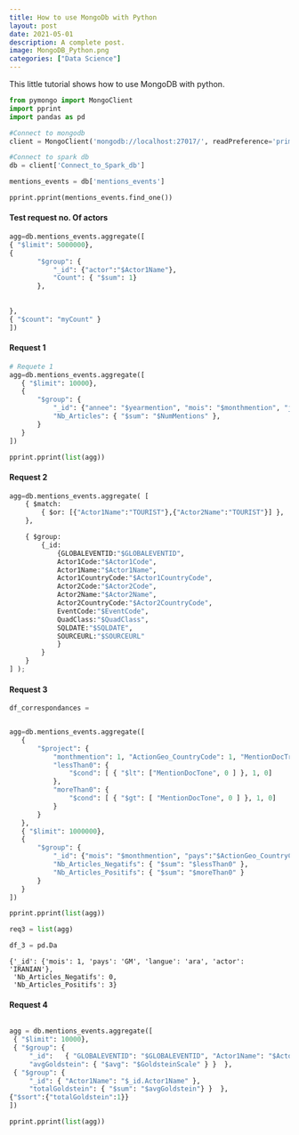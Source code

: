```yaml
---
title: How to use MongoDb with Python
layout: post
date: 2021-05-01
description: A complete post.
image: MongoDB_Python.png
categories: ["Data Science"]
---
```


This little tutorial shows how to use MongoDB with python.

```python
from pymongo import MongoClient
import pprint
import pandas as pd
```


```python
#Connect to mongodb
client = MongoClient('mongodb://localhost:27017/', readPreference='primaryPreferred')
```


```python
#Connect to spark db
db = client['Connect_to_Spark_db']
```


```python
mentions_events = db['mentions_events']
```


```python
pprint.pprint(mentions_events.find_one())
```

#### Test request no. Of actors


```python
agg=db.mentions_events.aggregate([ 
{ "$limit": 5000000},
{
       "$group": {
           "_id": {"actor":"$Actor1Name"},
           "Count": { "$sum": 1}
       },
     
    
},
{ "$count": "myCount" }
])
```

#### Request 1


```python
# Requete 1
agg=db.mentions_events.aggregate([
   { "$limit": 10000},
   {
       "$group": {
           "_id": {"annee": "$yearmention", "mois": "$monthmention", "jour": "$daymonthevent", "pays":"$ActionGeo_CountryCode", "langue":"$MentionDocTranslationInfo"},
           "Nb_Articles": { "$sum": "$NumMentions" },
       }
   }
])
```


```python
pprint.pprint(list(agg))
```

#### Request 2


```python
agg=db.mentions_events.aggregate( [
    { $match:
        { $or: [{"Actor1Name":"TOURIST"},{"Actor2Name":"TOURIST"}] },
    },

    { $group:
        {_id:
            {GLOBALEVENTID:"$GLOBALEVENTID",
            Actor1Code:"$Actor1Code",
            Actor1Name:"$Actor1Name",
            Actor1CountryCode:"$Actor1CountryCode",
            Actor2Code:"$Actor2Code",
            Actor2Name:"$Actor2Name",
            Actor2CountryCode:"$Actor2CountryCode",
            EventCode:"$EventCode",
            QuadClass:"$QuadClass",
            SQLDATE:"$SQLDATE",
            SOURCEURL:"$SOURCEURL"
            }
        }
    }
] );
```

#### Request 3


```python
df_correspondances = 
```


```python

agg=db.mentions_events.aggregate([
   {
       "$project": {
           "monthmention": 1, "ActionGeo_CountryCode": 1, "MentionDocTranslationInfo" : 1, "Actor1Name" : 1,
           "lessThan0": { 
               "$cond": [ { "$lt": ["MentionDocTone", 0 ] }, 1, 0]
           },
           "moreThan0": { 
               "$cond": [ { "$gt": [ "MentionDocTone", 0 ] }, 1, 0]
           }
       }
   },
   { "$limit": 1000000},
   {
       "$group": {
           "_id": {"mois": "$monthmention", "pays":"$ActionGeo_CountryCode", "langue":"$MentionDocTranslationInfo", "actor":"$Actor1Name"},
           "Nb_Articles_Negatifs": { "$sum": "$lessThan0" },
           "Nb_Articles_Positifs": { "$sum": "$moreThan0" }
       }
   }
])

```


```python
pprint.pprint(list(agg))
```


```python
req3 = list(agg)
```


```python
df_3 = pd.Da
```




    {'_id': {'mois': 1, 'pays': 'GM', 'langue': 'ara', 'actor': 'IRANIAN'},
     'Nb_Articles_Negatifs': 0,
     'Nb_Articles_Positifs': 3}




#### Request 4

```python

agg = db.mentions_events.aggregate([
 { "$limit": 10000},
 { "$group": {
     "_id":   { "GLOBALEVENTID": "$GLOBALEVENTID", "Actor1Name": "$Actor1Name" },
     "avgGoldstein": { "$avg": "$GoldsteinScale" } }  },
 { "$group": {
     "_id": { "Actor1Name": "$_id.Actor1Name" },
     "totalGoldstein": { "$sum": "$avgGoldstein"} }  },
{"$sort":{"totalGoldstein":1}}
])

```


```python
pprint.pprint(list(agg))
```
